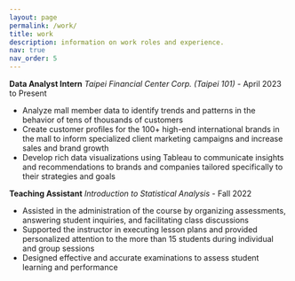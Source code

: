 ```yaml
---
layout: page
permalink: /work/
title: work
description: information on work roles and experience.
nav: true
nav_order: 5
---
```


**Data Analyst Intern**
*Taipei Financial Center Corp. (Taipei 101)* - April 2023 to Present
- Analyze mall member data to identify trends and patterns in the behavior of tens of thousands of customers
- Create customer profiles for the 100+ high-end international brands in the mall to inform specialized client
marketing campaigns and increase sales and brand growth
- Develop rich data visualizations using Tableau to communicate insights and recommendations to brands and
companies tailored specifically to their strategies and goals

**Teaching Assistant**
*Introduction to Statistical Analysis* - Fall 2022
- Assisted in the administration of the course by organizing assessments, answering student inquiries, and facilitating class discussions
- Supported the instructor in executing lesson plans and provided personalized attention to the more than 15 students during individual and group sessions
- Designed effective and accurate examinations to assess student learning and performance